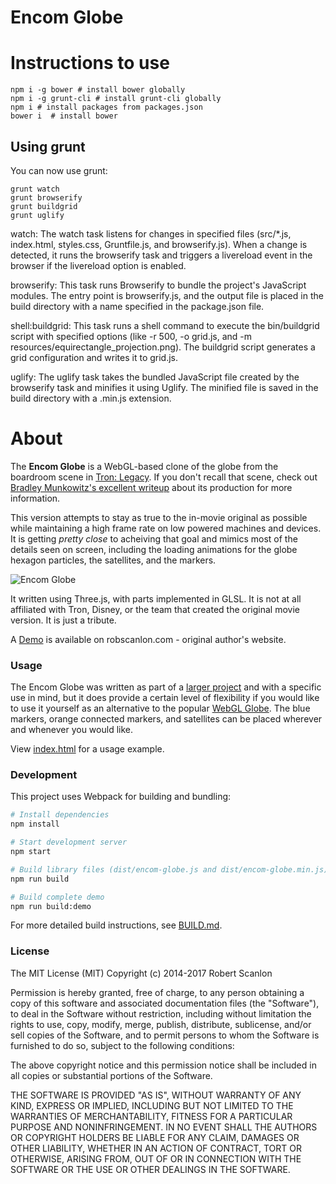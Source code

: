 # Encom Globe

# Instructions to use

```
npm i -g bower # install bower globally
npm i -g grunt-cli # install grunt-cli globally
npm i # install packages from packages.json
bower i  # install bower
```

## Using grunt

You can now use grunt:

```
grunt watch
grunt browserify
grunt buildgrid
grunt uglify

```

watch: The watch task listens for changes in specified files (src/\*.js, index.html, styles.css, Gruntfile.js, and browserify.js). When a change is detected, it runs the browserify task and triggers a livereload event in the browser if the livereload option is enabled.

browserify: This task runs Browserify to bundle the project's JavaScript modules. The entry point is browserify.js, and the output file is placed in the build directory with a name specified in the package.json file.

shell:buildgrid: This task runs a shell command to execute the bin/buildgrid script with specified options (like -r 500, -o grid.js, and -m resources/equirectangle_projection.png). The buildgrid script generates a grid configuration and writes it to grid.js.

uglify: The uglify task takes the bundled JavaScript file created by the browserify task and minifies it using Uglify. The minified file is saved in the build directory with a .min.js extension.

# About

The **Encom Globe** is a WebGL-based clone of the globe from the boardroom scene in [Tron: Legacy](http://www.imdb.com/title/tt1104001/). If you don't recall that scene, check out [Bradley Munkowitz's excellent writeup](http://work.gmunk.com/TRON-Board-Room) about its production for more information.

This version attempts to stay as true to the in-movie original as possible while maintaining a high frame rate on low powered machines and devices. It is getting _pretty close_ to acheiving that goal and mimics most of the details seen on screen, including the loading animations for the globe hexagon particles, the satellites, and the markers.

![Encom Globe](https://raw.github.com/arscan/encom-globe/master/screenshot.jpg "Encom Globe")

It written using Three.js, with parts implemented in GLSL. It is not at all affiliated with Tron, Disney, or the team that created the original movie version. It is just a tribute.

A [Demo](http://www.robscanlon.com/encom-globe) is available on robscanlon.com - original author's website.

### Usage

The Encom Globe was written as part of a [larger project](http://www.robscanlon.com/encom-boardroom) and with a specific use in mind, but it does provide a certain level of flexibility if you would like to use it yourself as an alternative to the popular [WebGL Globe](http://www.chromeexperiments.com/globe). The blue markers, orange connected markers, and satellites can be placed wherever and whenever you would like.

View [index.html](index.html) for a usage example.

### Development

This project uses Webpack for building and bundling:

```bash
# Install dependencies
npm install

# Start development server
npm start

# Build library files (dist/encom-globe.js and dist/encom-globe.min.js)
npm run build

# Build complete demo
npm run build:demo
```

For more detailed build instructions, see [BUILD.md](BUILD.md).

### License

The MIT License (MIT)
Copyright (c) 2014-2017 Robert Scanlon

Permission is hereby granted, free of charge, to any person obtaining a copy
of this software and associated documentation files (the "Software"), to deal
in the Software without restriction, including without limitation the rights
to use, copy, modify, merge, publish, distribute, sublicense, and/or sell
copies of the Software, and to permit persons to whom the Software is
furnished to do so, subject to the following conditions:

The above copyright notice and this permission notice shall be included in
all copies or substantial portions of the Software.

THE SOFTWARE IS PROVIDED "AS IS", WITHOUT WARRANTY OF ANY KIND, EXPRESS OR
IMPLIED, INCLUDING BUT NOT LIMITED TO THE WARRANTIES OF MERCHANTABILITY,
FITNESS FOR A PARTICULAR PURPOSE AND NONINFRINGEMENT. IN NO EVENT SHALL THE
AUTHORS OR COPYRIGHT HOLDERS BE LIABLE FOR ANY CLAIM, DAMAGES OR OTHER
LIABILITY, WHETHER IN AN ACTION OF CONTRACT, TORT OR OTHERWISE, ARISING FROM,
OUT OF OR IN CONNECTION WITH THE SOFTWARE OR THE USE OR OTHER DEALINGS IN
THE SOFTWARE.

